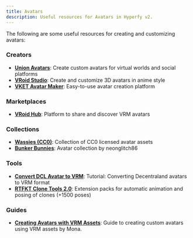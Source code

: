 ```yaml
---
title: Avatars
description: Useful resources for Avatars in Hyperfy v2.
---
```


The following are some useful resources for creating and customizing avatars:

### Creators

* **[Union Avatars](https://unionavatars.com/)**: Create custom avatars for virtual worlds and social platforms
* **[VRoid Studio](https://vroid.com/en/studio)**: Create and customize 3D avatars in anime style
* **[VKET Avatar Maker](https://avatarmaker.vket.com/)**: Easy-to-use avatar creation platform

### Marketplaces

* **[VRoid Hub](https://hub.vroid.com/en/)**: Platform to share and discover VRM avatars

### Collections

* **[Wassies (CC0)](https://drive.google.com/drive/u/1/folders/1dsfLupy3nxYiLMgeK-ZCdznJkx-Bz3Qs)**: Collection of CC0 licensed avatar assets
* **[Bunker Bunnies](https://twitter.com/neonglitch86/status/1647878563209830402)**: Avatar collection by neonglitch86

### Tools

* **[Convert DCL Avatar to VRM](https://youtu.be/giVCvIYSC4I)**: Tutorial: Converting Decentraland avatars to VRM format
* **[RTFKT Clone Tools 2.0](https://creators.rtfkt.com/articles/clone-tools-2-0)**: Extension packs for automatic animation and posing of clones (+1500 poses)

### Guides

* **[Creating Avatars with VRM Assets](https://docs.monaverse.com/create/creating-avatars)**: Guide to creating custom avatars using VRM assets by Mona.